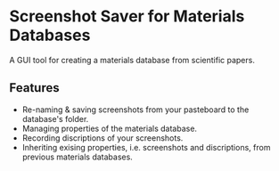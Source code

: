 # Screenshot Saver for Materials Databases
 A GUI tool for creating a materials database from scientific papers. 
## Features
- Re-naming & saving screenshots from your pasteboard to the database's folder.
- Managing properties of the materials database.
- Recording discriptions of your screenshots.
- Inheriting exising properties, i.e. screenshots and discriptions, from previous materials databases.